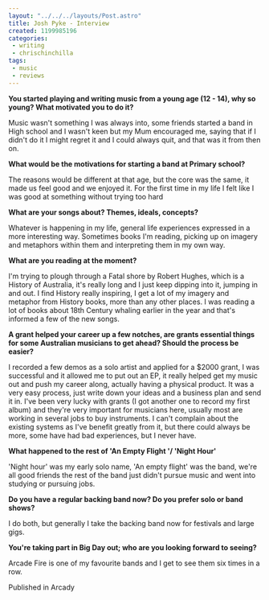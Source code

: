 ```yaml
---
layout: "../../../layouts/Post.astro"
title: Josh Pyke - Interview
created: 1199985196
categories:
 - writing
 - chrischinchilla
tags: 
 - music 
 - reviews
---
```


<b>You started playing and writing music from a young age (12 - 14), why so young? What motivated you to do it? </b>

Music wasn't something I was always into, some friends started a band in High school and I wasn't keen but my Mum encouraged me, saying that if I didn't do it I might regret it and I could always quit, and that was it from then on.

<b>What would be the motivations for starting a band at Primary school? </b>

The reasons would be different at that age, but the core was the same, it made us feel good and we enjoyed it. For the first time in my life I felt like I was good at something without trying too hard

<b>What are your songs about? Themes, ideals, concepts? </b>

Whatever is happening in my life, general life experiences expressed in a more interesting way. Sometimes books I'm reading, picking up on imagery and metaphors within them and interpreting them in my own way.

<b>What are you reading at the moment? </b>

I'm trying to plough through a Fatal shore by Robert Hughes, which is a History of Australia, it's really long and I just keep dipping into it, jumping in and out. I find History really inspiring, I get a lot of my imagery and metaphor from History books, more than any other places. I was reading a lot of books about 18th Century whaling earlier in the year and that's informed a few of the new songs.

<b>A grant helped your career up a few notches, are grants essential things for some Australian musicians to get ahead? Should the process be easier? </b>

I recorded a few demos as a solo artist and applied for a $2000 grant, I was successful and it allowed me to put out an EP, it really helped get my music out and push my career along, actually having a physical product. It was a very easy process, just write down your ideas and a business plan and send it in. I've been very lucky with grants (I got another one to record my first album) and they're very important for musicians here, usually most are working in several jobs to buy instruments. I can't complain about the existing systems as I've benefit greatly from it, but there could always be more, some have had bad experiences, but I never have.

<b>What happened to the rest of 'An Empty Flight '/ 'Night Hour'</b>

'Night hour' was my early solo name, 'An empty flight' was the band, we're all good friends the rest of the band just didn't pursue music and went into studying or pursuing jobs.

<b>Do you have a regular backing band now? Do you prefer solo or band shows? </b>

I do both, but generally I take the backing band now for festivals and large gigs.

<b>You're taking part in Big Day out; who are you looking forward to seeing? </b>

Arcade Fire is one of my favourite bands and I get to see them six times in a row.

Published in Arcady
